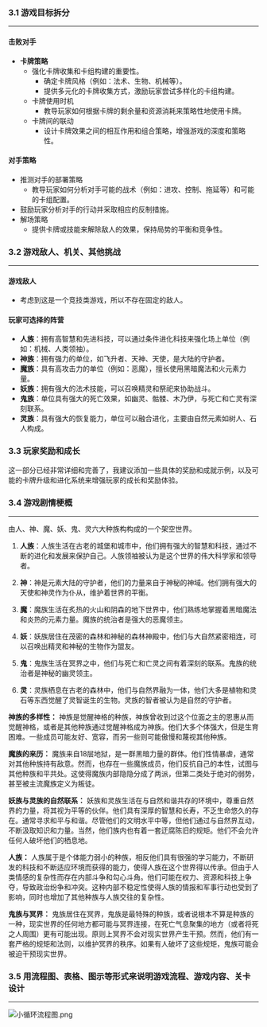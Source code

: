 ### 3.1 游戏目标拆分

---

#### 击败对手

- **卡牌策略**
    - 强化卡牌收集和卡组构建的重要性。
        - 确定卡牌风格（例如：法术、生物、机械等）。
        - 提供多元化的卡牌收集方式，激励玩家尝试多样化的卡组构建。
    - 卡牌使用时机
        - 教导玩家如何根据卡牌的剩余量和资源消耗来策略性地使用卡牌。
    - 卡牌间的联动
        - 设计卡牌效果之间的相互作用和组合策略，增强游戏的深度和策略性。

#### 对手策略

- 推测对手的部署策略
    - 教导玩家如何分析对手可能的战术（例如：进攻、控制、拖延等）和可能的卡组配置。
- 鼓励玩家分析对手的行动并采取相应的反制措施。
- 解场策略
    - 提供卡牌或技能来解除敌人的效果，保持局势的平衡和竞争性。

### 3.2 游戏敌人、机关、其他挑战

---

#### 游戏敌人

- 考虑到这是一个竞技类游戏，所以不存在固定的敌人。

#### 玩家可选择的阵营

- **人族**：拥有高智慧和先进科技，可以通过条件进化科技来强化场上单位（例如：机械、人类领袖）。
- **神族**：拥有强力的单位，如飞升者、天神、天使，是大陆的守护者。
- **魔族**：具有高攻击力的单位（例如：恶魔），擅长使用黑暗魔法和火元素力量。
- **妖族**：拥有强大的法术技能，可以召唤精灵和祭祀来协助战斗。
- **鬼族**：单位具有强大的死亡效果，如幽灵、骷髅、木乃伊，与死亡和亡灵有深刻联系。
- **灵族**：具有强大的恢复能力，单位可以融合进化，主要由自然元素如树人、石人构成。

### 3.3 玩家奖励和成长

这一部分已经非常详细和完善了，我建议添加一些具体的奖励和成就示例，以及可能的卡牌升级和进化系统来增强玩家的成长和奖励体验。

### 3.4 游戏剧情梗概

---

由人、神、魔、妖、鬼、灵六大种族构构成的一个架空世界。

1. **人族**：人族生活在古老的城堡和城市中，他们拥有强大的智慧和科技，通过不断的进化和发展来保护自己。人族领袖被认为是这个世界的伟大科学家和领导者。
    
2. **神**：神是元素大陆的守护者，他们的力量来自于神秘的神域。他们拥有强大的天使和神灵作为仆从，维护着世界的平衡。
    
3. **魔**：魔族生活在炙热的火山和阴森的地下世界中，他们熟练地掌握着黑暗魔法和炎热的元素力量。魔族的统治者是强大的恶魔领主。
    
4. **妖**：妖族居住在茂密的森林和神秘的森林神殿中，他们与大自然紧密相连，可以召唤出精灵和神秘的生物作为盟友。
    
5. **鬼**：鬼族生活在冥界之中，他们与死亡和亡灵之间有着深刻的联系。鬼族的统治者是神秘的幽灵领主。
    
6. **灵**：灵族栖息在古老的森林中，他们与自然界融为一体，他们大多是植物和灵石等东西觉醒了灵智诞生的生物。灵族的智者被认为是自然的守护者。

**神族的多样性：** 神族是觉醒神格的种族，神族曾收到过这个位面之主的恩惠从而觉醒神格，或者是其他种族通过觉醒神格成为神族。他们大多个体强大，但是生育困难。一些成员可能友好、宽容，而另一些则可能傲慢和蔑视其他种族。

**魔族的来历：** 魔族来自18层地狱，是一群黑暗力量的群体。他们性情暴虐，通常对其他种族持有敌意。然而，也存在一些魔族成员，他们反抗自己的本性，试图与其他种族和平共处。这使得魔族内部隐隐分成了两派，但第二类处于绝对的弱势，甚至被主流魔族定义为叛徒。

**妖族与灵族的自然联系：** 妖族和灵族生活在与自然和谐共存的环境中，尊重自然界的力量，将其视为平等的伙伴。他们具有深厚的智慧和长寿，不乏生命悠久的存在。通常寻求和平与和谐。尽管他们的文明水平中等，但他们通过与自然界互动，不断汲取知识和力量。当然，他们族内也有着一套迂腐陈旧的规矩。他们不会允许任何人破坏他们的栖息地。

**人族：** 人族属于是个体能力弱小的种族，相反他们具有很强的学习能力，不断研发的科技和不断适应环境而获得的能力，使得人族在这个世界得以传承。但由于人类情感的复杂性而存在内部斗争和勾心斗角。他们可能在权力、资源和科技上争夺，导致政治纷争和冲突。这种内部不稳定性使得人族的情报和军事行动也受到了影响，同时也增加了其他种族与人族交往的复杂性。

**鬼族与冥界：** 鬼族居住在冥界，鬼族是最特殊的种族，或者说根本不算是种族的一种，现实世界的任何地方都可能与冥界连接，在死亡气息聚集的地方（或者将死之人周围）更有可能出现。原则上冥界不会对现实世界产生干预。然而，他们有一套严格的规矩和法则，以维护冥界的秩序。如果有人破坏了这些规矩，鬼族可能会被迫干预现实世界。

### 3.5 用流程图、表格、图示等形式来说明游戏流程、游戏内容、关卡设计

---

![小循环流程图.png](https://cenyi-picture-1317709115.cos.ap-shanghai.myqcloud.com/picture/202309091725188.png)